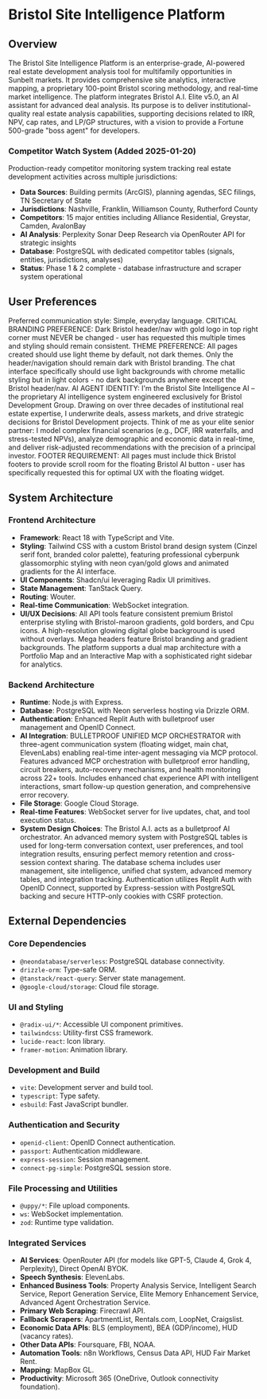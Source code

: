 # Bristol Site Intelligence Platform

## Overview
The Bristol Site Intelligence Platform is an enterprise-grade, AI-powered real estate development analysis tool for multifamily opportunities in Sunbelt markets. It provides comprehensive site analytics, interactive mapping, a proprietary 100-point Bristol scoring methodology, and real-time market intelligence. The platform integrates Bristol A.I. Elite v5.0, an AI assistant for advanced deal analysis. Its purpose is to deliver institutional-quality real estate analysis capabilities, supporting decisions related to IRR, NPV, cap rates, and LP/GP structures, with a vision to provide a Fortune 500-grade "boss agent" for developers.

### Competitor Watch System (Added 2025-01-20)
Production-ready competitor monitoring system tracking real estate development activities across multiple jurisdictions:
- **Data Sources**: Building permits (ArcGIS), planning agendas, SEC filings, TN Secretary of State
- **Jurisdictions**: Nashville, Franklin, Williamson County, Rutherford County
- **Competitors**: 15 major entities including Alliance Residential, Greystar, Camden, AvalonBay
- **AI Analysis**: Perplexity Sonar Deep Research via OpenRouter API for strategic insights
- **Database**: PostgreSQL with dedicated competitor tables (signals, entities, jurisdictions, analyses)
- **Status**: Phase 1 & 2 complete - database infrastructure and scraper system operational

## User Preferences
Preferred communication style: Simple, everyday language.
CRITICAL BRANDING PREFERENCE: Dark Bristol header/nav with gold logo in top right corner must NEVER be changed - user has requested this multiple times and styling should remain consistent.
THEME PREFERENCE: All pages created should use light theme by default, not dark themes. Only the header/navigation should remain dark with Bristol branding. The chat interface specifically should use light backgrounds with chrome metallic styling but in light colors - no dark backgrounds anywhere except the Bristol header/nav.
AI AGENT IDENTITY: I'm the Bristol Site Intelligence AI – the proprietary AI intelligence system engineered exclusively for Bristol Development Group. Drawing on over three decades of institutional real estate expertise, I underwrite deals, assess markets, and drive strategic decisions for Bristol Development projects. Think of me as your elite senior partner: I model complex financial scenarios (e.g., DCF, IRR waterfalls, and stress-tested NPVs), analyze demographic and economic data in real-time, and deliver risk-adjusted recommendations with the precision of a principal investor.
FOOTER REQUIREMENT: All pages must include thick Bristol footers to provide scroll room for the floating Bristol AI button - user has specifically requested this for optimal UX with the floating widget.

## System Architecture

### Frontend Architecture
- **Framework**: React 18 with TypeScript and Vite.
- **Styling**: Tailwind CSS with a custom Bristol brand design system (Cinzel serif font, branded color palette), featuring professional cyberpunk glassomorphic styling with neon cyan/gold glows and animated gradients for the AI interface.
- **UI Components**: Shadcn/ui leveraging Radix UI primitives.
- **State Management**: TanStack Query.
- **Routing**: Wouter.
- **Real-time Communication**: WebSocket integration.
- **UI/UX Decisions**: All API tools feature consistent premium Bristol enterprise styling with Bristol-maroon gradients, gold borders, and Cpu icons. A high-resolution glowing digital globe background is used without overlays. Mega headers feature Bristol branding and gradient backgrounds. The platform supports a dual map architecture with a Portfolio Map and an Interactive Map with a sophisticated right sidebar for analytics.

### Backend Architecture
- **Runtime**: Node.js with Express.
- **Database**: PostgreSQL with Neon serverless hosting via Drizzle ORM.
- **Authentication**: Enhanced Replit Auth with bulletproof user management and OpenID Connect.
- **AI Integration**: BULLETPROOF UNIFIED MCP ORCHESTRATOR with three-agent communication system (floating widget, main chat, ElevenLabs) enabling real-time inter-agent messaging via MCP protocol. Features advanced MCP orchestration with bulletproof error handling, circuit breakers, auto-recovery mechanisms, and health monitoring across 22+ tools. Includes enhanced chat experience API with intelligent interactions, smart follow-up question generation, and comprehensive error recovery.
- **File Storage**: Google Cloud Storage.
- **Real-time Features**: WebSocket server for live updates, chat, and tool execution status.
- **System Design Choices**: The Bristol A.I. acts as a bulletproof AI orchestrator. An advanced memory system with PostgreSQL tables is used for long-term conversation context, user preferences, and tool integration results, ensuring perfect memory retention and cross-session context sharing. The database schema includes user management, site intelligence, unified chat system, advanced memory tables, and integration tracking. Authentication utilizes Replit Auth with OpenID Connect, supported by Express-session with PostgreSQL backing and secure HTTP-only cookies with CSRF protection.

## External Dependencies

### Core Dependencies
- `@neondatabase/serverless`: PostgreSQL database connectivity.
- `drizzle-orm`: Type-safe ORM.
- `@tanstack/react-query`: Server state management.
- `@google-cloud/storage`: Cloud file storage.

### UI and Styling
- `@radix-ui/*`: Accessible UI component primitives.
- `tailwindcss`: Utility-first CSS framework.
- `lucide-react`: Icon library.
- `framer-motion`: Animation library.

### Development and Build
- `vite`: Development server and build tool.
- `typescript`: Type safety.
- `esbuild`: Fast JavaScript bundler.

### Authentication and Security
- `openid-client`: OpenID Connect authentication.
- `passport`: Authentication middleware.
- `express-session`: Session management.
- `connect-pg-simple`: PostgreSQL session store.

### File Processing and Utilities
- `@uppy/*`: File upload components.
- `ws`: WebSocket implementation.
- `zod`: Runtime type validation.

### Integrated Services
- **AI Services**: OpenRouter API (for models like GPT-5, Claude 4, Grok 4, Perplexity), Direct OpenAI BYOK.
- **Speech Synthesis**: ElevenLabs.
- **Enhanced Business Tools**: Property Analysis Service, Intelligent Search Service, Report Generation Service, Elite Memory Enhancement Service, Advanced Agent Orchestration Service.
- **Primary Web Scraping**: Firecrawl API.
- **Fallback Scrapers**: ApartmentList, Rentals.com, LoopNet, Craigslist.
- **Economic Data APIs**: BLS (employment), BEA (GDP/income), HUD (vacancy rates).
- **Other Data APIs**: Foursquare, FBI, NOAA.
- **Automation Tools**: n8n Workflows, Census Data API, HUD Fair Market Rent.
- **Mapping**: MapBox GL.
- **Productivity**: Microsoft 365 (OneDrive, Outlook connectivity foundation).
